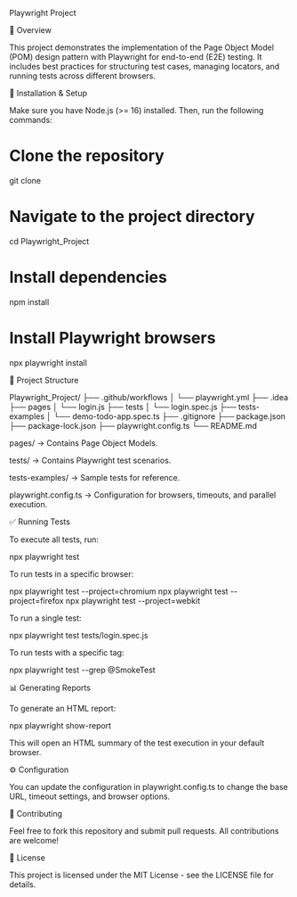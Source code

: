 Playwright Project

📌 Overview

This project demonstrates the implementation of the Page Object Model (POM) design pattern with Playwright for end-to-end (E2E) testing. It includes best practices for structuring test cases, managing locators, and running tests across different browsers.

🚀 Installation & Setup

Make sure you have Node.js (>= 16) installed. Then, run the following commands:

# Clone the repository
git clone <repository-url>

# Navigate to the project directory
cd Playwright_Project

# Install dependencies
npm install

# Install Playwright browsers
npx playwright install

📂 Project Structure

Playwright_Project/
├── .github/workflows
│   └── playwright.yml
├── .idea
├── pages
│   └── login.js
├── tests
│   └── login.spec.js
├── tests-examples
│   └── demo-todo-app.spec.ts
├── .gitignore
├── package.json
├── package-lock.json
├── playwright.config.ts
└── README.md

pages/ → Contains Page Object Models.

tests/ → Contains Playwright test scenarios.

tests-examples/ → Sample tests for reference.

playwright.config.ts → Configuration for browsers, timeouts, and parallel execution.

✅ Running Tests

To execute all tests, run:

npx playwright test

To run tests in a specific browser:

npx playwright test --project=chromium
npx playwright test --project=firefox
npx playwright test --project=webkit

To run a single test:

npx playwright test tests/login.spec.js

To run tests with a specific tag:

npx playwright test --grep @SmokeTest

📊 Generating Reports

To generate an HTML report:

npx playwright show-report

This will open an HTML summary of the test execution in your default browser.

⚙️ Configuration

You can update the configuration in playwright.config.ts to change the base URL, timeout settings, and browser options.

🤝 Contributing

Feel free to fork this repository and submit pull requests. All contributions are welcome!

📜 License

This project is licensed under the MIT License - see the LICENSE file for details.

